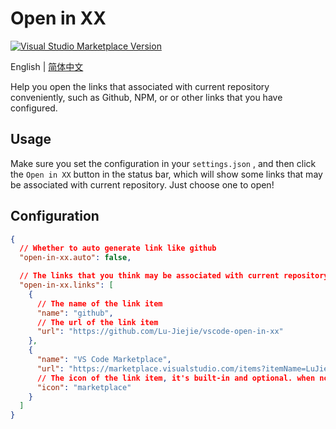 # Open in XX

<a href="https://marketplace.visualstudio.com/items?itemName=LuJiejie.open-in-xx" target="__blank"><img src="https://img.shields.io/visual-studio-marketplace/v/LuJiejie.open-in-xx.svg?color=eee&amp;label=VS%20Code%20Marketplace&logo=visual-studio-code" alt="Visual Studio Marketplace Version" /></a>

English | [简体中文](./README.zh-CN.md)

Help you open the links that associated with current repository conveniently, such as Github, NPM, or or other links that you have configured.

## Usage

Make sure you set the configuration in your `settings.json` , and then click the `Open in XX` button in the status bar, which will show some links that may be associated with current repository. Just choose one to open!

## Configuration

```json
{
  // Whether to auto generate link like github
  "open-in-xx.auto": false,

  // The links that you think may be associated with current repository
  "open-in-xx.links": [
    {
      // The name of the link item
      "name": "github",
      // The url of the link item
      "url": "https://github.com/Lu-Jiejie/vscode-open-in-xx"
    },
    {
      "name": "VS Code Marketplace",
      "url": "https://marketplace.visualstudio.com/items?itemName=LuJiejie.open-in-xx",
      // The icon of the link item, it's built-in and optional. when not set, it depends on the name
      "icon": "marketplace"
    }
  ]
}
```
